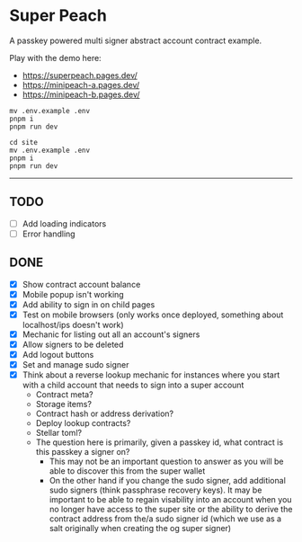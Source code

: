 # Super Peach

A passkey powered multi signer abstract account contract example.

Play with the demo here:
- https://superpeach.pages.dev/
- https://minipeach-a.pages.dev/
- https://minipeach-b.pages.dev/

```
mv .env.example .env
pnpm i
pnpm run dev
```

```
cd site
mv .env.example .env
pnpm i
pnpm run dev
```

---

## TODO
- [ ] Add loading indicators
- [ ] Error handling

## DONE
- [x] Show contract account balance
- [x] Mobile popup isn't working
- [x] Add ability to sign in on child pages
- [x] Test on mobile browsers (only works once deployed, something about localhost/ips doesn't work)
- [x] Mechanic for listing out all an account's signers
- [x] Allow signers to be deleted
- [x] Add logout buttons
- [x] Set and manage sudo signer
- [x] Think about a reverse lookup mechanic for instances where you start with a child account that needs to sign into a super account
    - Contract meta?
    - Storage items?
    - Contract hash or address derivation?
    - Deploy lookup contracts?
    - Stellar toml?
    - The question here is primarily, given a passkey id, what contract is this passkey a signer on?
      - This may not be an important question to answer as you will be able to discover this from the super wallet
      - On the other hand if you change the sudo signer, add additional sudo signers (think passphrase recovery keys). It may be important to be able to regain visability into an account when you no longer have access to the super site or the ability to derive the contract address from the/a sudo signer id (which we use as a salt originally when creating the og super signer)